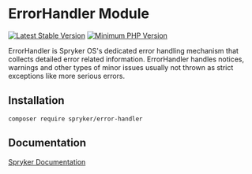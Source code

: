 # ErrorHandler Module
[![Latest Stable Version](https://poser.pugx.org/spryker/error-handler/v/stable.svg)](https://packagist.org/packages/spryker/error-handler)
[![Minimum PHP Version](https://img.shields.io/badge/php-%3E%3D%208.1-8892BF.svg)](https://php.net/)

ErrorHandler is Spryker OS's dedicated error handling mechanism that collects detailed error related information. ErrorHandler handles notices, warnings and other types of minor issues usually not thrown as strict exceptions like more serious errors.

## Installation

```
composer require spryker/error-handler
```

## Documentation

[Spryker Documentation](https://docs.spryker.com)
